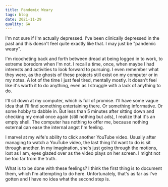 ```yaml
---
title: Pandemic Weary
tags: blog
date: 2021-11-29
quality: GA
---
```


I'm not sure if I'm actually depressed. I've been clinically depressed in the past and this doesn't feel quite exactly like that. I may just be "pandemic weary".

I'm ricocheting back and forth between dread at being logged in to work, to extreme boredom when I'm not. I recall a time, once, when maybe I had interests and activities to look forward to pursuing. I even remember what they were, as the ghosts of these projects still exist on my computer or in my notes. A lot of the time I just feel tired, mentally mostly. It doesn't feel like it's worth it to do anything, even as I struggle with a lack of anything to do.

I'll sit down at my computer, which is full of promise. I'll have some vague idea that I'll find something entertaining there. Or something informative. Or some hobby to dabble in. But less than 5 minutes after sitting down and checking my email once again (still nothing but ads), I realize that it's an empty shell. The computer has nothing to offer me, because nothing external can ease the internal angst I'm feeling.

I marvel at my wife's ability to click another YouTube video. Usually after managing to watch a YouTube video, the last thing I'd want to do is sit through another. In my imagination, she's just going through the motions, lost as I am, eyes glazed over as the video plays on her screen. I might not be too far from the truth.

What is to be done with these feelings? I think the first thing is to document them, which I'm attempting to do here. Unfortunately, that's as far as I've gotten and I have no idea what the second step is.
